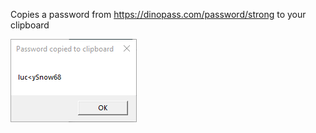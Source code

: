 Copies a password from https://dinopass.com/password/strong to your clipboard


![plot](./media/screenshot_01.png)
